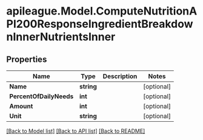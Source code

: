 # apileague.Model.ComputeNutritionAPI200ResponseIngredientBreakdownInnerNutrientsInner

## Properties

Name | Type | Description | Notes
------------ | ------------- | ------------- | -------------
**Name** | **string** |  | [optional] 
**PercentOfDailyNeeds** | **int** |  | [optional] 
**Amount** | **int** |  | [optional] 
**Unit** | **string** |  | [optional] 

[[Back to Model list]](../README.md#documentation-for-models) [[Back to API list]](../README.md#documentation-for-api-endpoints) [[Back to README]](../README.md)

